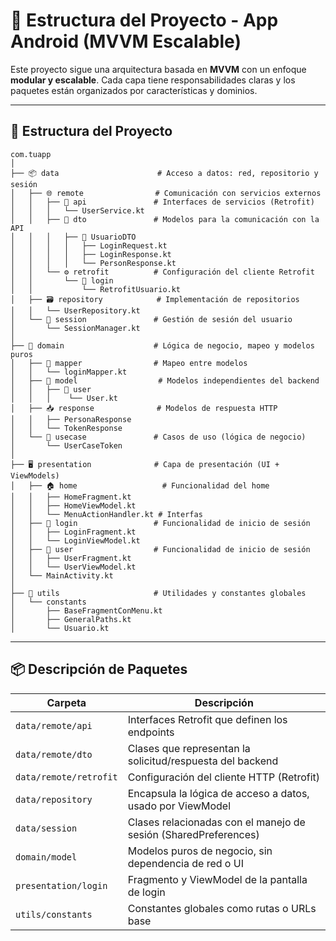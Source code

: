 # 📱 Estructura del Proyecto - App Android (MVVM Escalable)

Este proyecto sigue una arquitectura basada en **MVVM** con un enfoque **modular y escalable**. Cada capa tiene responsabilidades claras y los paquetes están organizados por características y dominios.

---

## 📁 Estructura del Proyecto

```plaintext
com.tuapp
│
├── 📦 data                      # Acceso a datos: red, repositorio y sesión
│   ├── 🌐 remote                # Comunicación con servicios externos
│   │   ├── 🔌 api               # Interfaces de servicios (Retrofit)
│   │   │   └── UserService.kt
│   │   ├── 📄 dto               # Modelos para la comunicación con la API
│   │   │   ├── 📁 UsuarioDTO
│   │   │   │   ├── LoginRequest.kt
│   │   │   │   ├── LoginResponse.kt
│   │   │   │   └── PersonResponse.kt
│   │   └── ⚙️ retrofit          # Configuración del cliente Retrofit
│   │       └── 📁 login
│   │           └── RetrofitUsuario.kt
│   ├── 🗃️ repository            # Implementación de repositorios
│   │   └── UserRepository.kt
│   └── 🔐 session               # Gestión de sesión del usuario
│       └── SessionManager.kt
│
├── 🧠 domain                    # Lógica de negocio, mapeo y modelos puros
│   ├── 🔄 mapper                # Mapeo entre modelos
│   │   └── loginMapper.kt
│   ├── 🧍 model					 # Modelos independientes del backend
│   │   ├── 📁 user 
│   │   │    └── User.kt
│   ├── 📥 response              # Modelos de respuesta HTTP
│   │   ├── PersonaResponse
│   │   └── TokenResponse
│   └── 🧩 usecase               # Casos de uso (lógica de negocio)
│       └── UserCaseToken
│
├── 🖥️ presentation              # Capa de presentación (UI + ViewModels)
│   ├── 🏠 home	                 # Funcionalidad del home
│   │   ├── HomeFragment.kt
│   │   ├── HomeViewModel.kt
│   │   └── MenuActionHandler.kt # Interfas
│   ├── 🔐 login                 # Funcionalidad de inicio de sesión
│   │   ├── LoginFragment.kt
│   │   └── LoginViewModel.kt
│   ├── 👤 user                  # Funcionalidad de inicio de sesión
│   │   ├── UserFragment.kt
│   │   └── UserViewModel.kt
│   └── MainActivity.kt
│
├── 🧰 utils                     # Utilidades y constantes globales
│   └── constants
│       ├── BaseFragmentConMenu.kt
│       ├── GeneralPaths.kt
│       └── Usuario.kt

````


---

## 📦 Descripción de Paquetes

| Carpeta | Descripción |
|--------|-------------|
| `data/remote/api` | Interfaces Retrofit que definen los endpoints |
| `data/remote/dto` | Clases que representan la solicitud/respuesta del backend |
| `data/remote/retrofit` | Configuración del cliente HTTP (Retrofit) |
| `data/repository` | Encapsula la lógica de acceso a datos, usado por ViewModel |
| `data/session` | Clases relacionadas con el manejo de sesión (SharedPreferences) |
| `domain/model` | Modelos puros de negocio, sin dependencia de red o UI |
| `presentation/login` | Fragmento y ViewModel de la pantalla de login |
| `utils/constants` | Constantes globales como rutas o URLs base |
